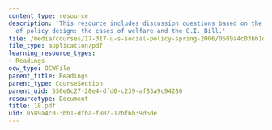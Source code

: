 ```yaml
---
content_type: resource
description: 'This resource includes discussion questions based on the consequences
  of policy design: the cases of welfare and the G.I. Bill.'
file: /media/courses/17-317-u-s-social-policy-spring-2006/0589a4c03bb1dfbaf80212bf6b39d6de_18.pdf
file_type: application/pdf
learning_resource_types:
- Readings
ocw_type: OCWFile
parent_title: Readings
parent_type: CourseSection
parent_uid: 536e0c27-28e4-dfd0-c239-af83a9c94280
resourcetype: Document
title: 18.pdf
uid: 0589a4c0-3bb1-dfba-f802-12bf6b39d6de
---
```

